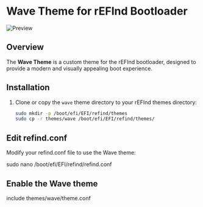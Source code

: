 # Wave Theme for rEFInd Bootloader

![Preview](https://github.com/user-attachments/assets/222e36d6-bfff-43ed-8025-64dab11a42c1)

## Overview
The **Wave Theme** is a custom theme for the rEFInd bootloader, designed to provide a modern and visually appealing boot experience.

## Installation

1. Clone or copy the `wave` theme directory to your rEFInd themes directory:
   ```sh
   sudo mkdir -p /boot/efi/EFI/refind/themes
   sudo cp -r themes/wave /boot/efi/EFI/refind/themes/
   
## Edit refind.conf
Modify your refind.conf file to use the Wave theme:

sudo nano /boot/efi/EFI/refind/refind.conf

## Enable the Wave theme
include themes/wave/theme.conf



